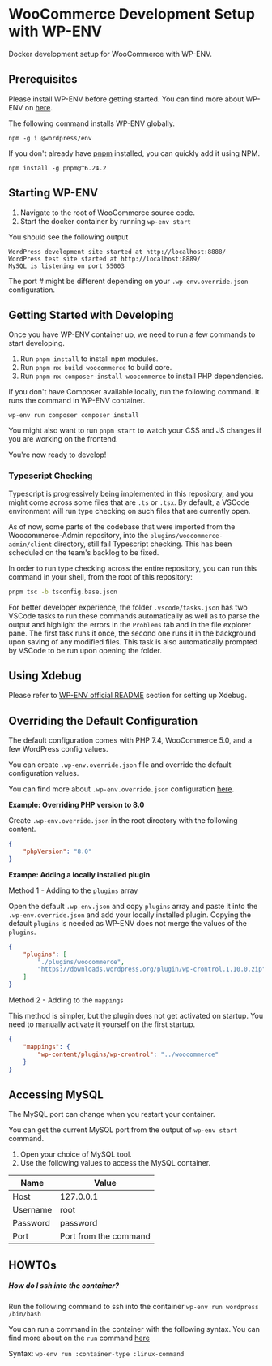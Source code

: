 # WooCommerce Development Setup with WP-ENV

Docker development setup for WooCommerce with WP-ENV.

## Prerequisites

Please install WP-ENV before getting started. You can find more about WP-ENV on [here](https://github.com/WordPress/gutenberg/tree/master/packages/env).

The following command installs WP-ENV globally.

`npm -g i @wordpress/env`

If you don't already have [pnpm](https://pnpm.io/installation) installed, you can quickly add it using NPM.

`npm install -g pnpm@^6.24.2`

## Starting WP-ENV

1. Navigate to the root of WooCommerce source code.
2. Start the docker container by running `wp-env start`

You should see the following output

```
WordPress development site started at http://localhost:8888/
WordPress test site started at http://localhost:8889/
MySQL is listening on port 55003
```

The port # might be different depending on your `.wp-env.override.json` configuration.

## Getting Started with Developing

Once you have WP-ENV container up, we need to run a few commands to start developing.

1. Run `pnpm install` to install npm modules.
2. Run `pnpm nx build woocommerce` to build core.
3. Run `pnpm nx composer-install woocommerce` to install PHP dependencies.

If you don't have Composer available locally, run the following command. It runs the command in WP-ENV container.

`wp-env run composer composer install`

You might also want to run `pnpm start` to watch your CSS and JS changes if you are working on the frontend.

You're now ready to develop!

### Typescript Checking

Typescript is progressively being implemented in this repository, and you might come across some files that are `.ts` or `.tsx`. By default, a VSCode environment will run type checking on such files that are currently open. 

As of now, some parts of the codebase that were imported from the Woocommerce-Admin repository, into the `plugins/woocommerce-admin/client` directory, still fail Typescript checking. This has been scheduled on the team's backlog to be fixed.

In order to run type checking across the entire repository, you can run this command in your shell, from the root of this repository:

```sh
pnpm tsc -b tsconfig.base.json
```

For better developer experience, the folder `.vscode/tasks.json` has two VSCode tasks to run these commands automatically as well as to parse the output and highlight the errors in the `Problems` tab and in the file explorer pane. The first task runs it once, the second one runs it in the background upon saving of any modified files. This task is also automatically prompted by VSCode to be run upon opening the folder.


## Using Xdebug

Please refer to [WP-ENV official README](https://github.com/WordPress/gutenberg/tree/master/packages/env#using-xdebug) section for setting up Xdebug.

## Overriding the Default Configuration

The default configuration comes with PHP 7.4, WooCommerce 5.0, and a few WordPress config values.

You can create `.wp-env.override.json` file and override the default configuration values.

You can find more about `.wp-env.override.json` configuration [here](https://github.com/WordPress/gutenberg/tree/master/packages/env#wp-envoverridejson).

**Example: Overriding PHP version to 8.0**

Create `.wp-env.override.json` in the root directory with the following content.

```json
{
	"phpVersion": "8.0"
}
```

**Exampe: Adding a locally installed plugin**

Method 1 - Adding to the `plugins` array

Open the default `.wp-env.json` and copy `plugins` array and paste it into the `.wp-env.override.json` and add your locally installed plugin. Copying the default `plugins` is needed as WP-ENV does not merge the values of the `plugins`.

```json
{
	"plugins": [
		"./plugins/woocommerce",
		"https://downloads.wordpress.org/plugin/wp-crontrol.1.10.0.zip"
	]
}
```

Method 2 - Adding to the `mappings`

This method is simpler, but the plugin does not get activated on startup. You need to manually activate it yourself on the first startup.

```json
{
	"mappings": {
		"wp-content/plugins/wp-crontrol": "../woocommerce"
	}
}
```

## Accessing MySQL

The MySQL port can change when you restart your container.

You can get the current MySQL port from the output of `wp-env start` command.

1. Open your choice of MySQL tool.
2. Use the following values to access the MySQL container.

| Name     | Value                 |
| -------- | --------------------- |
| Host     | 127.0.0.1             |
| Username | root                  |
| Password | password              |
| Port     | Port from the command |

## HOWTOs

##### How do I ssh into the container?

Run the following command to ssh into the container
`wp-env run wordpress /bin/bash`

You can run a command in the container with the following syntax. You can find more about on the `run` command [here](https://github.com/WordPress/gutenberg/tree/master/packages/env#wp-env-run-container-command)

Syntax:
`wp-env run :container-type :linux-command`
